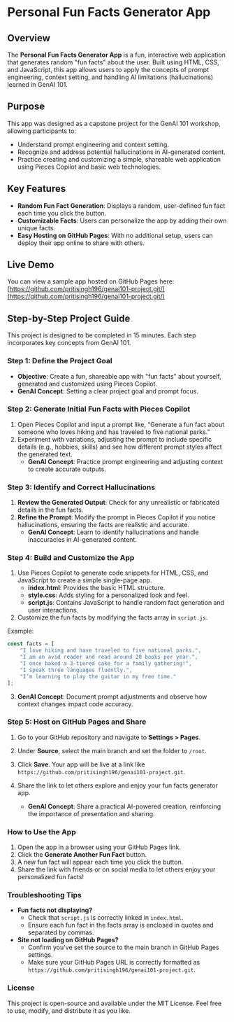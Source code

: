 # Personal Fun Facts Generator App

## Overview
The **Personal Fun Facts Generator App** is a fun, interactive web application that generates random "fun facts" about the user. Built using HTML, CSS, and JavaScript, this app allows users to apply the concepts of prompt engineering, context setting, and handling AI limitations (hallucinations) learned in GenAI 101.

## Purpose
This app was designed as a capstone project for the GenAI 101 workshop, allowing participants to:

- Understand prompt engineering and context setting.
- Recognize and address potential hallucinations in AI-generated content.
- Practice creating and customizing a simple, shareable web application using Pieces Copilot and basic web technologies.

## Key Features
- **Random Fun Fact Generation**: Displays a random, user-defined fun fact each time you click the button.
- **Customizable Facts**: Users can personalize the app by adding their own unique facts.
- **Easy Hosting on GitHub Pages**: With no additional setup, users can deploy their app online to share with others.

## Live Demo
You can view a sample app hosted on GitHub Pages here: [https://github.com/pritisingh196/genai101-project.git/](https://github.com/pritisingh196/genai101-project.git/)  

## Step-by-Step Project Guide
This project is designed to be completed in 15 minutes. Each step incorporates key concepts from GenAI 101.

### Step 1: Define the Project Goal 
- **Objective**: Create a fun, shareable app with "fun facts" about yourself, generated and customized using Pieces Copilot.
- **GenAI Concept**: Setting a clear project goal and prompt focus.

### Step 2: Generate Initial Fun Facts with Pieces Copilot
1. Open Pieces Copilot and input a prompt like, “Generate a fun fact about someone who loves hiking and has traveled to five national parks.”
2. Experiment with variations, adjusting the prompt to include specific details (e.g., hobbies, skills) and see how different prompt styles affect the generated text.
   - **GenAI Concept**: Practice prompt engineering and adjusting context to create accurate outputs.

### Step 3: Identify and Correct Hallucinations
1. **Review the Generated Output**: Check for any unrealistic or fabricated details in the fun facts.
2. **Refine the Prompt**: Modify the prompt in Pieces Copilot if you notice hallucinations, ensuring the facts are realistic and accurate.
   - **GenAI Concept**: Learn to identify hallucinations and handle inaccuracies in AI-generated content.
  
### Step 4: Build and Customize the App 
1. Use Pieces Copilot to generate code snippets for HTML, CSS, and JavaScript to create a simple single-page app.
   - **index.html**: Provides the basic HTML structure.
   - **style.css**: Adds styling for a personalized look and feel.
   - **script.js**: Contains JavaScript to handle random fact generation and user interactions.
2. Customize the fun facts by modifying the facts array in `script.js`.

Example:
```javascript
const facts = [
    "I love hiking and have traveled to five national parks.",
    "I am an avid reader and read around 20 books per year.",
    "I once baked a 3-tiered cake for a family gathering!",
    "I speak three languages fluently.",
    "I’m learning to play the guitar in my free time."
];
```
3. **GenAI Concept**: Document prompt adjustments and observe how context changes impact code accuracy.

### Step 5: Host on GitHub Pages and Share
1. Go to your GitHub repository and navigate to **Settings > Pages**.
2. Under **Source**, select the main branch and set the folder to `/root`.
3. Click **Save**. Your app will be live at a link like `https://github.com/pritisingh196/genai101-project.git`.
4. Share the link to let others explore and enjoy your fun facts generator app.

   - **GenAI Concept**: Share a practical AI-powered creation, reinforcing the importance of presentation and sharing.

### How to Use the App
1. Open the app in a browser using your GitHub Pages link.
2. Click the **Generate Another Fun Fact** button.
3. A new fun fact will appear each time you click the button.
4. Share the link with friends or on social media to let others enjoy your personalized fun facts!

### Troubleshooting Tips
- **Fun facts not displaying?**
  - Check that `script.js` is correctly linked in `index.html`.
  - Ensure each fun fact in the facts array is enclosed in quotes and separated by commas.
- **Site not loading on GitHub Pages?**
  - Confirm you’ve set the source to the main branch in GitHub Pages settings.
  - Make sure your GitHub Pages URL is correctly formatted as `https://github.com/pritisingh196/genai101-project.git`.

### License
This project is open-source and available under the MIT License. Feel free to use, modify, and distribute it as you like.
